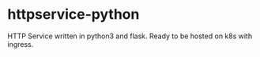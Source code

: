 # httpservice-python
HTTP Service written in python3 and flask. Ready to be hosted on k8s with ingress.
